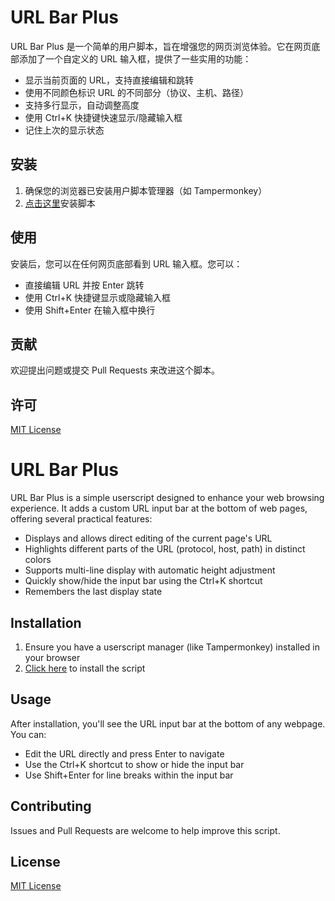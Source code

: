 # URL Bar Plus

URL Bar Plus 是一个简单的用户脚本，旨在增强您的网页浏览体验。它在网页底部添加了一个自定义的 URL 输入框，提供了一些实用的功能：

- 显示当前页面的 URL，支持直接编辑和跳转
- 使用不同颜色标识 URL 的不同部分（协议、主机、路径）
- 支持多行显示，自动调整高度
- 使用 Ctrl+K 快捷键快速显示/隐藏输入框
- 记住上次的显示状态

## 安装

1. 确保您的浏览器已安装用户脚本管理器（如 Tampermonkey）
2. [点击这里](https://greasyfork.org/zh-CN/scripts/508990-url-bar-plus-%E4%BC%98%E5%8C%96%E7%9A%84%E8%87%AA%E5%AE%9A%E4%B9%89%E7%BD%91%E5%9D%80%E8%BE%93%E5%85%A5%E6%A1%86/codes)安装脚本

## 使用

安装后，您可以在任何网页底部看到 URL 输入框。您可以：

- 直接编辑 URL 并按 Enter 跳转
- 使用 Ctrl+K 快捷键显示或隐藏输入框
- 使用 Shift+Enter 在输入框中换行

## 贡献

欢迎提出问题或提交 Pull Requests 来改进这个脚本。

## 许可

[MIT License](LICENSE)


# URL Bar Plus

URL Bar Plus is a simple userscript designed to enhance your web browsing experience. It adds a custom URL input bar at the bottom of web pages, offering several practical features:

- Displays and allows direct editing of the current page's URL
- Highlights different parts of the URL (protocol, host, path) in distinct colors
- Supports multi-line display with automatic height adjustment
- Quickly show/hide the input bar using the Ctrl+K shortcut
- Remembers the last display state

## Installation

1. Ensure you have a userscript manager (like Tampermonkey) installed in your browser
2. [Click here](https://greasyfork.org/zh-CN/scripts/508990-url-bar-plus-%E4%BC%98%E5%8C%96%E7%9A%84%E8%87%AA%E5%AE%9A%E4%B9%89%E7%BD%91%E5%9D%80%E8%BE%93%E5%85%A5%E6%A1%86/code) to install the script

## Usage

After installation, you'll see the URL input bar at the bottom of any webpage. You can:

- Edit the URL directly and press Enter to navigate
- Use the Ctrl+K shortcut to show or hide the input bar
- Use Shift+Enter for line breaks within the input bar

## Contributing

Issues and Pull Requests are welcome to help improve this script.

## License

[MIT License](LICENSE)
